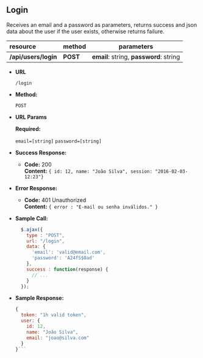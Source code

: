 **Login**
----
  Receives an email and a password as parameters, returns success and json data about the user if the user exists, otherwise returns failure.

| resource         | method         | parameters                              |
|:-----------------|:---------------| ----------------------------------------|
| **/api/users/login**       | **POST**       | **email**: string, **password**: string |

* **URL**

  `/login`

* **Method:**

  `POST`
  
*  **URL Params**

   **Required:**
 
   `email=[string]`
   `password=[string]`

* **Success Response:**

  * **Code:** 200 <br />
    **Content:** `{ id: 12, name: "João Silva", session: "2016-02-03-12:23"}`
 
* **Error Response:**

  * **Code:** 401 Unauthorized <br />
    **Content:** `{ error : "E-mail ou senha inválidos." }`

* **Sample Call:**

  ```javascript
    $.ajax({
      type : "POST",
      url: "/login",
      data: {
        'email': 'valid@email.com',
        'password': 'A24fS$0ad'
      },
      success : function(response) {
        // ...
      }
    });
  ```

* **Sample Response:**

  ```javascript
  {
    token: "1h valid token",
    user: {
      id: 12,
      name: "João Silva", 
      email: "joao@silva.com"
    }
  }```
